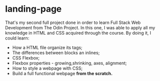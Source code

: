 # landing-page

That's my second full project done in order to learn Full Stack Web Development from The Odin Project. In this one, I was able to apply all my knowledge in HTML and CSS acquired through the course. By doing it, I could learn:

* How a HTML file organize its tags;
* The differences between blocks an inlines;
* CSS Flexbox;
* Flexbox properties - growing,shrinking, axes, alignment;
* How to style a webpage with CSS;
* Build a full functional webpage <b>from the scratch<b>. 

